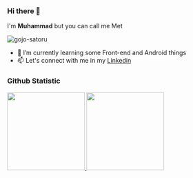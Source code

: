 ### Hi there 👋

I'm **Muhammad** but you can call me Met

![gojo-satoru](https://github.com/memettekkee/memettekkee/assets/135829797/c9941a3d-6c68-499c-a8fd-667d8d658c48)


- 🌱 I’m currently learning some Front-end and Android things
- 📫 Let's connect with me in my [Linkedin](https://www.linkedin.com/in/muhammad-met-902397227/)

### Github Statistic
<p align="left">
<a href="https://github.com/penuliscode">
  <img height="180em" src="https://github-readme-stats-eight-theta.vercel.app/api?username=memettekkee&show_icons=true&theme=algolia&include_all_commits=true&count_private=true"/>
  <img height="180em" src="https://github-readme-stats-eight-theta.vercel.app/api/top-langs/?username=memettekkee&layout=compact&layout=compact&theme=algolia"/>
</a>
</p>

<!--
**memettekkee/memettekkee** is a ✨ _special_ ✨ repository because its `README.md` (this file) appears on your GitHub profile.

Here are some ideas to get you started:

- 🔭 I’m currently working on ...
- 🌱 I’m currently learning ...
- 👯 I’m looking to collaborate on ...
- 🤔 I’m looking for help with ...
- 💬 Ask me about ...
- 📫 How to reach me: ...
- 😄 Pronouns: ...
- ⚡ Fun fact: ...
-->
